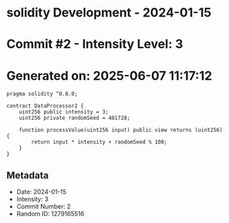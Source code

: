 ﻿# solidity Development - 2024-01-15
# Commit #2 - Intensity Level: 3
# Generated on: 2025-06-07 11:17:12
```solidity
pragma solidity ^0.8.0;

contract DataProcessor2 {
    uint256 public intensity = 3;
    uint256 private randomSeed = 481728;

    function processValue(uint256 input) public view returns (uint256) {
        return input * intensity + randomSeed % 100;
    }
}
```
## Metadata
- Date: 2024-01-15
- Intensity: 3
- Commit Number: 2
- Random ID: 1279165516
